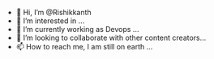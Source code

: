 - 👋 Hi, I’m @Rishikkanth
- 👀 I’m interested in ...
- 🌱 I’m currently working as Devops ...
- 💞️ I’m looking to collaborate with other content creators...
- 📫 How to reach me, I am still on earth  ...

<!---
Rishikkanth/Rishikkanth is a ✨ special ✨ repository because its `README.md` (this file) appears on your GitHub profile.
You can click the Preview link to take a look at your changes.
--->
